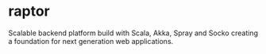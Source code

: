 raptor
======

Scalable backend platform build with Scala, Akka, Spray and Socko creating a foundation for next generation web applications.